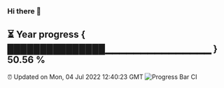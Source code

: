 ### Hi there 👋
⏳ Year progress { ███████████████▁▁▁▁▁▁▁▁▁▁▁▁▁▁▁ } 50.56 %
---
⏰ Updated on Mon, 04 Jul 2022 12:40:23 GMT
![Progress Bar CI](https://github.com/liununu/liununu/workflows/Progress%20Bar%20CI/badge.svg)
